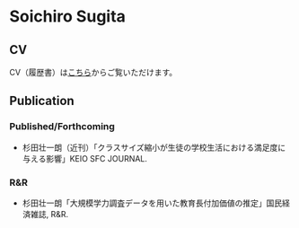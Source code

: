 

# Soichiro Sugita

## CV

CV（履歴書）は[こちら](./another_page.md)からご覧いただけます。

## Publication

### Published/Forthcoming

- 杉田壮一朗（近刊）「クラスサイズ縮小が生徒の学校生活における満足度に与える影響」KEIO SFC JOURNAL.

### R&R
- 杉田壮一朗「大規模学力調査データを用いた教育長付加価値の推定」国民経済雑誌, R&R.